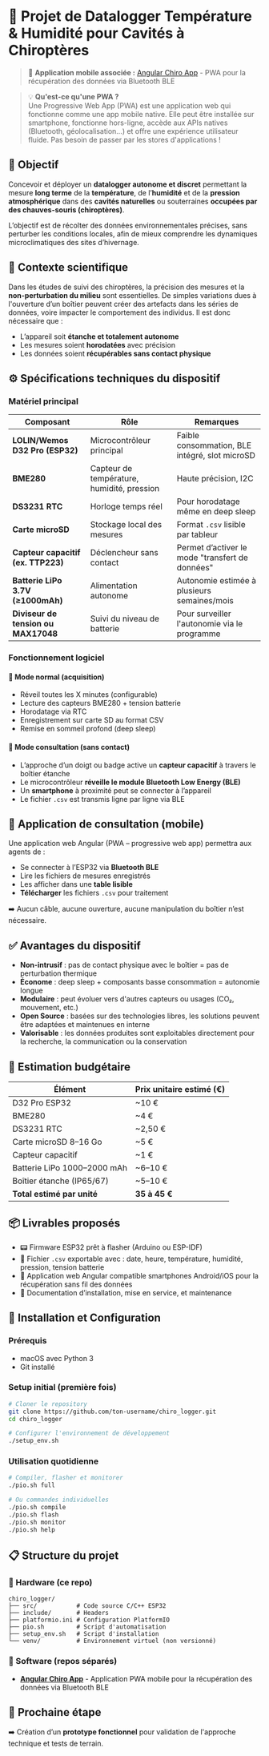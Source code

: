 # 🦇 Projet de Datalogger Température & Humidité pour Cavités à Chiroptères

> 📱 **Application mobile associée :** [Angular Chiro App](https://github.com/themaire/angular_chiro_app) - PWA pour la récupération des données via Bluetooth BLE

> 💡 **Qu'est-ce qu'une PWA ?**  
> Une Progressive Web App (PWA) est une application web qui fonctionne comme une app mobile native. Elle peut être installée sur smartphone, fonctionne hors-ligne, accède aux APIs natives (Bluetooth, géolocalisation...) et offre une expérience utilisateur fluide. Pas besoin de passer par les stores d'applications !

## 🎯 Objectif

Concevoir et déployer un **datalogger autonome et discret** permettant la mesure **long terme** de la **température**, de l’**humidité** et de la **pression atmosphérique** dans des **cavités naturelles** ou souterraines **occupées par des chauves-souris (chiroptères)**.

L’objectif est de récolter des données environnementales précises, sans perturber les conditions locales, afin de mieux comprendre les dynamiques microclimatiques des sites d’hivernage.

## 🧪 Contexte scientifique

Dans les études de suivi des chiroptères, la précision des mesures et la **non-perturbation du milieu** sont essentielles. De simples variations dues à l'ouverture d’un boîtier peuvent créer des artefacts dans les séries de données, voire impacter le comportement des individus. Il est donc nécessaire que :
- L’appareil soit **étanche et totalement autonome**
- Les mesures soient **horodatées** avec précision
- Les données soient **récupérables sans contact physique**

## ⚙️ Spécifications techniques du dispositif

### Matériel principal

| Composant | Rôle | Remarques |
|----------|------|-----------|
| **LOLIN/Wemos D32 Pro (ESP32)** | Microcontrôleur principal | Faible consommation, BLE intégré, slot microSD |
| **BME280** | Capteur de température, humidité, pression | Haute précision, I2C |
| **DS3231 RTC** | Horloge temps réel | Pour horodatage même en deep sleep |
| **Carte microSD** | Stockage local des mesures | Format `.csv` lisible par tableur |
| **Capteur capacitif (ex. TTP223)** | Déclencheur sans contact | Permet d’activer le mode "transfert de données" |
| **Batterie LiPo 3.7V (≥1000mAh)** | Alimentation autonome | Autonomie estimée à plusieurs semaines/mois |
| **Diviseur de tension ou MAX17048** | Suivi du niveau de batterie | Pour surveiller l'autonomie via le programme |

### Fonctionnement logiciel

#### 🔁 Mode normal (acquisition)
- Réveil toutes les X minutes (configurable)
- Lecture des capteurs BME280 + tension batterie
- Horodatage via RTC
- Enregistrement sur carte SD au format CSV
- Remise en sommeil profond (deep sleep)

#### 📲 Mode consultation (sans contact)
- L’approche d’un doigt ou badge active un **capteur capacitif** à travers le boîtier étanche
- Le microcontrôleur **réveille le module Bluetooth Low Energy (BLE)**
- Un **smartphone** à proximité peut se connecter à l’appareil
- Le fichier `.csv` est transmis ligne par ligne via BLE

## 📱 Application de consultation (mobile)

Une application web Angular (PWA – progressive web app) permettra aux agents de :
- Se connecter à l’ESP32 via **Bluetooth BLE**
- Lire les fichiers de mesures enregistrés
- Les afficher dans une **table lisible**
- **Télécharger** les fichiers `.csv` pour traitement

➡️ Aucun câble, aucune ouverture, aucune manipulation du boîtier n’est nécessaire.

## ✅ Avantages du dispositif

- **Non-intrusif** : pas de contact physique avec le boîtier = pas de perturbation thermique
- **Économe** : deep sleep + composants basse consommation = autonomie longue
- **Modulaire** : peut évoluer vers d'autres capteurs ou usages (CO₂, mouvement, etc.)
- **Open Source** : basées sur des technologies libres, les solutions peuvent être adaptées et maintenues en interne
- **Valorisable** : les données produites sont exploitables directement pour la recherche, la communication ou la conservation

## 🧮 Estimation budgétaire

| Élément | Prix unitaire estimé (€) |
|--------|---------------------------|
| D32 Pro ESP32 | ~10 € |
| BME280 | ~4 € |
| DS3231 RTC | ~2,50 € |
| Carte microSD 8–16 Go | ~5 € |
| Capteur capacitif | ~1 € |
| Batterie LiPo 1000–2000 mAh | ~6–10 € |
| Boîtier étanche (IP65/67) | ~5–10 € |
| **Total estimé par unité** | **35 à 45 €** |

## 📦 Livrables proposés

- 📟 Firmware ESP32 prêt à flasher (Arduino ou ESP-IDF)
- 📄 Fichier `.csv` exportable avec : date, heure, température, humidité, pression, tension batterie
- 📲 Application web Angular compatible smartphones Android/iOS pour la récupération sans fil des données
- 📘 Documentation d’installation, mise en service, et maintenance

## 🚀 Installation et Configuration

### Prérequis
- macOS avec Python 3
- Git installé

### Setup initial (première fois)
```bash
# Cloner le repository
git clone https://github.com/ton-username/chiro_logger.git
cd chiro_logger

# Configurer l'environnement de développement
./setup_env.sh
```

### Utilisation quotidienne
```bash
# Compiler, flasher et monitorer
./pio.sh full

# Ou commandes individuelles
./pio.sh compile
./pio.sh flash
./pio.sh monitor
./pio.sh help
```

## 📋 Structure du projet

### 🦇 Hardware (ce repo)
```
chiro_logger/
├── src/           # Code source C/C++ ESP32
├── include/       # Headers
├── platformio.ini # Configuration PlatformIO
├── pio.sh         # Script d'automatisation
├── setup_env.sh   # Script d'installation
└── venv/          # Environnement virtuel (non versionné)
```

### 📱 Software (repos séparés)
- **[Angular Chiro App](https://github.com/themaire/angular_chiro_app)** - Application PWA mobile pour la récupération des données via Bluetooth BLE

## 🚀 Prochaine étape

➡️ Création d’un **prototype fonctionnel** pour validation de l'approche technique et tests de terrain.
